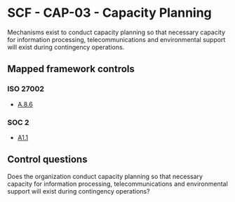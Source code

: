 # SCF - CAP-03 - Capacity Planning
Mechanisms exist to conduct capacity planning so that necessary capacity for information processing, telecommunications and environmental support will exist during contingency operations. 
## Mapped framework controls
### ISO 27002
- [A.8.6](../iso27002/a-8.md#a86)
  
### SOC 2
- [A1.1](../soc2/a11.md)
  
## Control questions
Does the organization conduct capacity planning so that necessary capacity for information processing, telecommunications and environmental support will exist during contingency operations? 
  